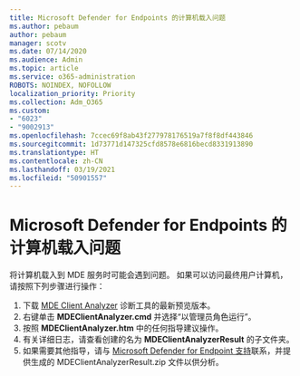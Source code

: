 ```yaml
---
title: Microsoft Defender for Endpoints 的计算机载入问题
ms.author: pebaum
author: pebaum
manager: scotv
ms.date: 07/14/2020
ms.audience: Admin
ms.topic: article
ms.service: o365-administration
ROBOTS: NOINDEX, NOFOLLOW
localization_priority: Priority
ms.collection: Adm_O365
ms.custom:
- "6023"
- "9002913"
ms.openlocfilehash: 7ccec69f8ab43f277978176519a7f8f8df443846
ms.sourcegitcommit: 1d73771d147325cfd8578e6816becd8331913890
ms.translationtype: HT
ms.contentlocale: zh-CN
ms.lasthandoff: 03/19/2021
ms.locfileid: "50901557"
---
```

# <a name="issues-with-onboarding-machines-to-microsoft-defender-for-endpoints"></a>Microsoft Defender for Endpoints 的计算机载入问题

将计算机载入到 MDE 服务时可能会遇到问题。 如果可以访问最终用户计算机，请按照下列步骤进行操作：

1. 下载 [MDE Client Analyzer](https://aka.ms/betamdeanalyzer) 诊断工具的最新预览版本。
2. 右键单击 **MDEClientAnalyzer.cmd** 并选择“以管理员角色运行”。
3. 按照 **MDEClientAnalyzer.htm** 中的任何指导建议操作。
4. 有关详细日志，请查看创建的名为 **MDEClientAnalyzerResult** 的子文件夹。
5. 如果需要其他指导，请与 [Microsoft Defender for Endpoint 支持](https://docs.microsoft.com/windows/security/threat-protection/microsoft-defender-atp/contact-support)联系，并提供生成的 MDEClientAnalyzerResult.zip 文件以供分析。
